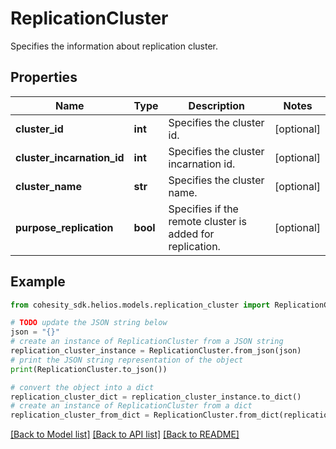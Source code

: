 # ReplicationCluster

Specifies the information about replication cluster.

## Properties

Name | Type | Description | Notes
------------ | ------------- | ------------- | -------------
**cluster_id** | **int** | Specifies the cluster id. | [optional] 
**cluster_incarnation_id** | **int** | Specifies the cluster incarnation id. | [optional] 
**cluster_name** | **str** | Specifies the cluster name. | [optional] 
**purpose_replication** | **bool** | Specifies if the remote cluster is added for replication. | [optional] 

## Example

```python
from cohesity_sdk.helios.models.replication_cluster import ReplicationCluster

# TODO update the JSON string below
json = "{}"
# create an instance of ReplicationCluster from a JSON string
replication_cluster_instance = ReplicationCluster.from_json(json)
# print the JSON string representation of the object
print(ReplicationCluster.to_json())

# convert the object into a dict
replication_cluster_dict = replication_cluster_instance.to_dict()
# create an instance of ReplicationCluster from a dict
replication_cluster_from_dict = ReplicationCluster.from_dict(replication_cluster_dict)
```
[[Back to Model list]](../README.md#documentation-for-models) [[Back to API list]](../README.md#documentation-for-api-endpoints) [[Back to README]](../README.md)


